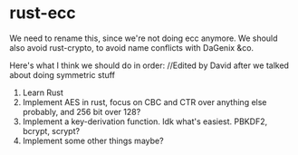 # rust-ecc
We need to rename this, since we're not doing ecc anymore.
We should also avoid rust-crypto, to avoid name conflicts with DaGenix &co.

Here's what I think we should do in order: //Edited by David after we talked about doing symmetric stuff
1. Learn Rust
2. Implement AES in rust, focus on CBC and CTR over anything else probably, and 256 bit over 128?
3. Implement a key-derivation function.  Idk what's easiest.  PBKDF2, bcrypt, scrypt?
4. Implement some other things maybe?
